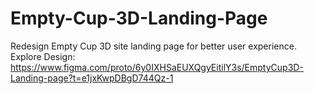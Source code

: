 # Empty-Cup-3D-Landing-Page
Redesign Empty Cup 3D site landing page for better user experience.
Explore Design: https://www.figma.com/proto/6y0IXHSaEUXQgyEitilY3s/EmptyCup3D-Landing-page?t=e1jxKwpDBgD744Qz-1
